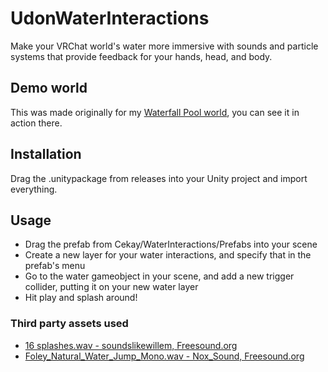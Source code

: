 # UdonWaterInteractions

Make your VRChat world's water more immersive with sounds and particle systems that provide feedback for your hands, head, and body.

## Demo world

This was made originally for my [Waterfall Pool world](https://vrchat.com/home/launch?worldId=wrld_b2b5f60e-5162-490f-a7c5-a8fa46ea7dc5), you can see it in action there.

## Installation

Drag the .unitypackage from releases into your Unity project and import everything.

## Usage

- Drag the prefab from Cekay/WaterInteractions/Prefabs into your scene
- Create a new layer for your water interactions, and specify that in the prefab's menu
- Go to the water gameobject in your scene, and add a new trigger collider, putting it on your new water layer
- Hit play and splash around!

### Third party assets used

- [16 splashes.wav - soundslikewillem, Freesound.org](https://freesound.org/people/soundslikewillem/sounds/343748/)
- [Foley_Natural_Water_Jump_Mono.wav - Nox_Sound, Freesound.org](https://freesound.org/people/Nox_Sound/sounds/585744/)
